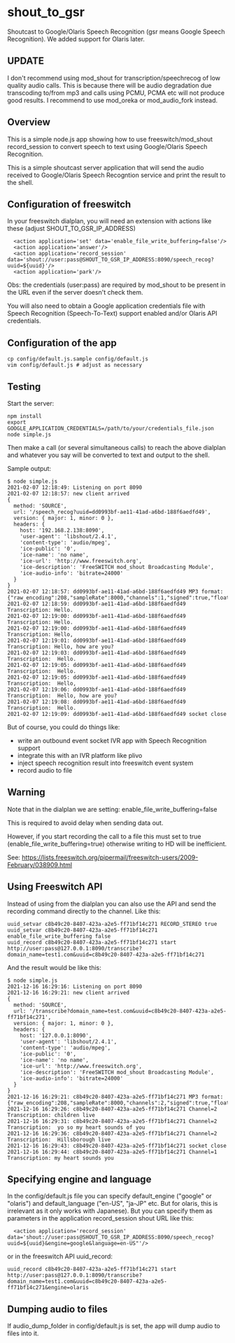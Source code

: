 # shout_to_gsr

Shoutcast to Google/Olaris Speech Recognition (gsr means Google Speech Recognition).
We added support for Olaris later.

## UPDATE

I don't recommend using mod_shout for transcription/speechrecog of low quality audio calls. 
This is because there will be audio degradation due transcoding to/from mp3 and calls using PCMU, PCMA etc will not produce good results.
I recommend to use mod_oreka or mod_audio_fork instead.

## Overview

This is a simple node.js app showing how to use freeswitch/mod_shout record_session to convert speech to text using Google/Olaris Speech Recognition.

This is a simple shoutcast server application that will send the audio received to Google/Olaris Speech Recogntion service and print the result to the shell.

## Configuration of freeswitch

In your freeswitch dialplan, you will need an extension with actions like these (adjust SHOUT_TO_GSR_IP_ADDRESS)
```
  <action application='set' data='enable_file_write_buffering=false'/>
  <action application='answer'/>
  <action application='record_session' data='shout://user:pass@SHOUT_TO_GSR_IP_ADDRESS:8090/speech_recog?uuid=${uuid}'/>
  <action application='park'/>
```

Obs: the credentials (user:pass) are required by mod_shout to be present in the URL even if the server doesn't check them.

You will also need to obtain a Google application credentials file with Speech Recognition (Speech-To-Text) support enabled and/or Olaris API credentials.

## Configuration of the app
```
cp config/default.js.sample config/default.js
vim config/default.js # adjust as necessary
```

## Testing

Start the server:

```
npm install
export GOOGLE_APPLICATION_CREDENTIALS=/path/to/your/credentials_file.json
node simple.js
```

Then make a call (or several simultaneous calls) to reach the above dialplan and whatever you say will be converted to text and output to the shell.

Sample output:
```
$ node simple.js
2021-02-07 12:18:49: Listening on port 8090
2021-02-07 12:18:57: new client arrived
{
  method: 'SOURCE',
  url: '/speech_recog?uuid=dd0993bf-ae11-41ad-a6bd-188f6aedfd49',
  version: { major: 1, minor: 0 },
  headers: {
    host: '192.168.2.138:8090',
    'user-agent': 'libshout/2.4.1',
    'content-type': 'audio/mpeg',
    'ice-public': '0',
    'ice-name': 'no name',
    'ice-url': 'http://www.freeswitch.org',
    'ice-description': 'FreeSWITCH mod_shout Broadcasting Module',
    'ice-audio-info': 'bitrate=24000'
  }
}
2021-02-07 12:18:57: dd0993bf-ae11-41ad-a6bd-188f6aedfd49 MP3 format: {"raw_encoding":208,"sampleRate":8000,"channels":1,"signed":true,"float":false,"ulaw":false,"alaw":false,"bitDepth":16}                     
2021-02-07 12:18:59: dd0993bf-ae11-41ad-a6bd-188f6aedfd49 Transcription: Hello.
2021-02-07 12:19:00: dd0993bf-ae11-41ad-a6bd-188f6aedfd49 Transcription: Hello.
2021-02-07 12:19:00: dd0993bf-ae11-41ad-a6bd-188f6aedfd49 Transcription: Hello,
2021-02-07 12:19:01: dd0993bf-ae11-41ad-a6bd-188f6aedfd49 Transcription: Hello, how are you?
2021-02-07 12:19:03: dd0993bf-ae11-41ad-a6bd-188f6aedfd49 Transcription:  Hello.
2021-02-07 12:19:05: dd0993bf-ae11-41ad-a6bd-188f6aedfd49 Transcription:  Hello.
2021-02-07 12:19:05: dd0993bf-ae11-41ad-a6bd-188f6aedfd49 Transcription:  Hello,
2021-02-07 12:19:06: dd0993bf-ae11-41ad-a6bd-188f6aedfd49 Transcription:  Hello, how are you?
2021-02-07 12:19:08: dd0993bf-ae11-41ad-a6bd-188f6aedfd49 Transcription:  Hello.
2021-02-07 12:19:09: dd0993bf-ae11-41ad-a6bd-188f6aedfd49 socket close

```


But of course, you could do things like:
  - write an outbound event socket IVR app with Speech Recognition support
  - integrate this with an IVR platform like plivo
  - inject speech recognition result into freeswitch event system
  - record audio to file

## Warning

Note that in the dialplan we are setting: enable_file_write_buffering=false

This is required to avoid delay when sending data out.

However, if you start recording the call to a file this must set to true (enable_file_write_buffering=true) otherwise writing to HD will be inefficient. 

See:
  https://lists.freeswitch.org/pipermail/freeswitch-users/2009-February/038909.html

## Using Freeswitch API

Instead of using from the dialplan you can also use the API and send the recording command directly to the channel. Like this:
```
uuid_setvar c8b49c20-8407-423a-a2e5-ff71bf14c271 RECORD_STEREO true
uuid_setvar c8b49c20-8407-423a-a2e5-ff71bf14c271 enable_file_write_buffering false
uuid_record c8b49c20-8407-423a-a2e5-ff71bf14c271 start http://user:pass@127.0.0.1:8090/transcribe?domain_name=test1.com&uuid=c8b49c20-8407-423a-a2e5-ff71bf14c271
```

And the result would be like this:
```
$ node simple.js
2021-12-16 16:29:16: Listening on port 8090
2021-12-16 16:29:21: new client arrived
{
  method: 'SOURCE',
  url: '/transcribe?domain_name=test.com&uuid=c8b49c20-8407-423a-a2e5-ff71bf14c271',                                                                                               
  version: { major: 1, minor: 0 },
  headers: {
    host: '127.0.0.1:8090',
    'user-agent': 'libshout/2.4.1',
    'content-type': 'audio/mpeg',
    'ice-public': '0',
    'ice-name': 'no name',
    'ice-url': 'http://www.freeswitch.org',
    'ice-description': 'FreeSWITCH mod_shout Broadcasting Module',
    'ice-audio-info': 'bitrate=24000'
  }
}
2021-12-16 16:29:21: c8b49c20-8407-423a-a2e5-ff71bf14c271 MP3 format: {"raw_encoding":208,"sampleRate":8000,"channels":2,"signed":true,"float":false,"ulaw":false,"alaw":false,"bitDepth":16}             
2021-12-16 16:29:26: c8b49c20-8407-423a-a2e5-ff71bf14c271 Channel=2 Transcription: children live
2021-12-16 16:29:31: c8b49c20-8407-423a-a2e5-ff71bf14c271 Channel=2 Transcription:  yo so my heart sounds of you                                                                                          
2021-12-16 16:29:36: c8b49c20-8407-423a-a2e5-ff71bf14c271 Channel=2 Transcription:  Hillsborough live                                                                                                     
2021-12-16 16:29:43: c8b49c20-8407-423a-a2e5-ff71bf14c271 socket close
2021-12-16 16:29:44: c8b49c20-8407-423a-a2e5-ff71bf14c271 Channel=1 Transcription: my heart sounds you 
```

## Specifying engine and language

In the config/default.js file you can specify default_engine ("google" or "olaris") and default_language ("en-US", "ja-JP" etc. But for olaris, this is irrelevant as it only works with Japanese).
But you can specify them as parameters in the application record_session shout URL like this:
```
  <action application='record_session' data='shout://user:pass@SHOUT_TO_GSR_IP_ADDRESS:8090/speech_recog?uuid=${uuid}&engine=google&language=en-US"'/>
```
or in the freeswitch API uuid_record:
```
uuid_record c8b49c20-8407-423a-a2e5-ff71bf14c271 start http://user:pass@127.0.0.1:8090/transcribe?domain_name=test1.com&uuid=c8b49c20-8407-423a-a2e5-ff71bf14c271&engine=olaris
```
## Dumping audio to files

If audio_dump_folder in config/default.js is set, the app will dump audio to files into it.


